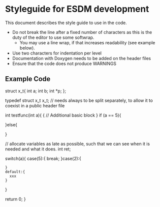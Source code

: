 # Styleguide for ESDM development

This document describes the style guide to use in the code.

  * Do not break the line after a fixed number of characters as this is the duty of the editor to use some softwrap.
    * You may use a line wrap, if that increases readability (see example below).
  * Use two characters for indentation per level
  * Documentation with Doxygen needs to be added on the header files
  * Ensure that the code does not produce WARNINGS

## Example Code

struct x_t{
  int a;
  int b;
  int *p;
};

typedef struct x_t x_t; // needs always to be split separately, to allow it to coexist in a public header file

int testfunc(int a){
  {
    // Additional basic block
  }
  if (a == 5){

  }else{

  }

  // allocate variables as late as possible, such that we can see when it is needed and what it does.
  int ret;

  switch(a){
    case(5):{
      break;
    }case(2):{

    }
    default:{
      xxx
    }
  }

  return 0;
}
